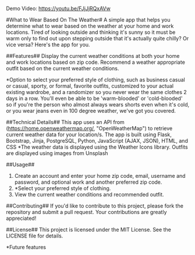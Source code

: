 Demo Video: https://youtu.be/FJjJjRQxAVw

#What to Wear Based On The Weather#
A simple app that helps you determine what to wear based on the weather at your home and work locations.
Tired of looking outside and thinking it's sunny so it must be warm only to find out upon stepping outside 
that it's actually quite chilly? Or vice versa? Here's the app for you.

##Features##
Display the current weather conditions at both your home and work locations based on zip code.
Recommend a weather appropriate outfit based on the current weather conditions.

*Option to select your preferred style of clothing, such as business casual or casual, sporty, or formal, 
favorite outfits, customized to your actual existing wardrobe, and a randomizer so you never wear the same clothes 2 days in a row. 
You'll even be able to be 'warm-blooded' or 'cold-blooded' so if you're the person who almost always wears shorts even when it's cold,
or you wear jeans even in 100 degree weather, we've got you covered. 

##Technical Details##
This app uses an API from (https://home.openweathermap.org/, "OpenWeatherMap") to retrieve current weather data for your location/s.
The app is built using Flask, Bootstrap, Jinja, PostgreSQL,  Python, JavaScript (AJAX, JSON), HTML, and CSS
*The weather data is displayed using the Weather Icons library. Outfits are displayed using images from Unsplash

##Usage##
1. Create an account and enter your home zip code, email, username and password, and optional work and another preferred zip code.
2. *Select your preferred style of clothing.
3. View the current weather conditions and recommended outfit.

##Contributing##
If you'd like to contribute to this project, please fork the repository and submit a pull request. Your contributions are greatly appreciated!

##License##
This project is licensed under the MIT License. See the LICENSE file for details.

*Future features
